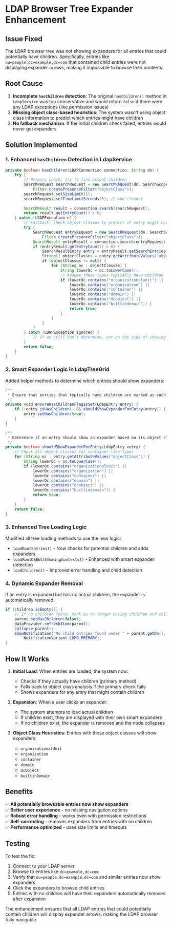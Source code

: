 # LDAP Browser Tree Expander Enhancement

## Issue Fixed

The LDAP browser tree was not showing expanders for all entries that could potentially have children. Specifically, entries like `ou=people,dc=example,dc=com` that contained child entries were not displaying expander arrows, making it impossible to browse their contents.

## Root Cause

1. **Incomplete `hasChildren` detection**: The original `hasChildren()` method in `LdapService` was too conservative and would return `false` if there were any LDAP exceptions (like permission issues)
2. **Missing object class-based heuristics**: The system wasn't using object class information to predict which entries might have children
3. **No fallback mechanism**: If the initial children check failed, entries would never get expanders

## Solution Implemented

### 1. Enhanced `hasChildren` Detection in LdapService

```java
private boolean hasChildren(LDAPConnection connection, String dn) {
    try {
        // Primary check: try to find actual children
        SearchRequest searchRequest = new SearchRequest(dn, SearchScope.ONE, 
            Filter.createPresenceFilter("objectClass"));
        searchRequest.setSizeLimit(1);
        searchRequest.setTimeLimitSeconds(5); // Add timeout
        
        SearchResult result = connection.search(searchRequest);
        return result.getEntryCount() > 0;
    } catch (LDAPException e) {
        // Fallback: check object classes to predict if entry might have children
        try {
            SearchRequest entryRequest = new SearchRequest(dn, SearchScope.BASE, 
                Filter.createPresenceFilter("objectClass"));
            SearchResult entryResult = connection.search(entryRequest);
            if (entryResult.getEntryCount() > 0) {
                SearchResultEntry entry = entryResult.getSearchEntries().get(0);
                String[] objectClasses = entry.getAttributeValues("objectClass");
                if (objectClasses != null) {
                    for (String oc : objectClasses) {
                        String lowerOc = oc.toLowerCase();
                        // Assume these types typically have children
                        if (lowerOc.contains("organizationalunit") || 
                            lowerOc.contains("organization") ||
                            lowerOc.contains("container") ||
                            lowerOc.contains("domain") ||
                            lowerOc.contains("dcobject") ||
                            lowerOc.contains("builtindomain")) {
                            return true;
                        }
                    }
                }
            }
        } catch (LDAPException ignored) {
            // If we still can't determine, err on the side of showing an expander
        }
        return false;
    }
}
```

### 2. Smart Expander Logic in LdapTreeGrid

Added helper methods to determine which entries should show expanders:

```java
/**
 * Ensure that entries that typically have children are marked as such
 */
private void ensureHasChildrenFlagIsSet(LdapEntry entry) {
    if (!entry.isHasChildren() && shouldShowExpanderForEntry(entry)) {
        entry.setHasChildren(true);
    }
}

/**
 * Determine if an entry should show an expander based on its object classes
 */
private boolean shouldShowExpanderForEntry(LdapEntry entry) {
    // Check all object classes for container-like types
    for (String oc : entry.getAttributeValues("objectClass")) {
        String lowerOc = oc.toLowerCase();
        if (lowerOc.contains("organizationalunit") ||
            lowerOc.contains("organization") ||
            lowerOc.contains("container") ||
            lowerOc.contains("domain") ||
            lowerOc.contains("dcobject") ||
            lowerOc.contains("builtindomain")) {
            return true;
        }
    }
    return false;
}
```

### 3. Enhanced Tree Loading Logic

Modified all tree loading methods to use the new logic:

- `loadRootEntries()` - Now checks for potential children and adds expanders
- `loadRootDSEWithNamingContexts()` - Enhanced with smart expander detection  
- `loadChildren()` - Improved error handling and child detection

### 4. Dynamic Expander Removal

If an entry is expanded but has no actual children, the expander is automatically removed:

```java
if (children.isEmpty()) {
    // If no children found, mark as no longer having children and collapse
    parent.setHasChildren(false);
    dataProvider.refreshItem(parent);
    collapse(parent);
    showNotification("No child entries found under " + parent.getDn(), 
        NotificationVariant.LUMO_PRIMARY);
}
```

## How It Works

1. **Initial Load**: When entries are loaded, the system now:
   - Checks if they actually have children (primary method)
   - Falls back to object class analysis if the primary check fails
   - Shows expanders for any entry that might contain children

2. **Expansion**: When a user clicks an expander:
   - The system attempts to load actual children
   - If children exist, they are displayed with their own smart expanders
   - If no children exist, the expander is removed and the node collapses

3. **Object Class Heuristics**: Entries with these object classes will show expanders:
   - `organizationalUnit`
   - `organization` 
   - `container`
   - `domain`
   - `dcObject`
   - `builtinDomain`

## Benefits

✅ **All potentially browsable entries now show expanders**  
✅ **Better user experience** - no missing navigation options  
✅ **Robust error handling** - works even with permission restrictions  
✅ **Self-correcting** - removes expanders from entries with no children  
✅ **Performance optimized** - uses size limits and timeouts  

## Testing

To test the fix:

1. Connect to your LDAP server
2. Browse to entries like `dc=example,dc=com`
3. Verify that `ou=people,dc=example,dc=com` and similar entries now show expanders
4. Click the expanders to browse child entries
5. Entries with no children will have their expanders automatically removed after expansion

The enhancement ensures that all LDAP entries that could potentially contain children will display expander arrows, making the LDAP browser fully navigable.
